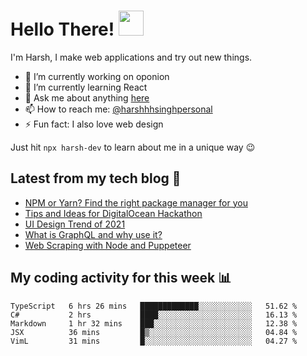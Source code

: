 # Hello There! <img src="https://media.giphy.com/media/hvRJCLFzcasrR4ia7z/giphy.gif" width="40px"></a>

I'm Harsh, I make web applications and try out new things.

 - :telescope: I’m currently working on oponion
 - :seedling: I’m currently learning React
 - :speech_balloon: Ask me about anything [here](https://github.com/harshhhdev/harshhhdev/discussions/1)
 - :mailbox: How to reach me: [@harshhhsinghpersonal](mailto:harshhh.singh.personal@gmail.com)
 - :zap: Fun fact: I also love web design

Just hit `npx harsh-dev` to learn about me in a unique way :wink:

## Latest from my tech blog :book:
<!-- BLOG-POST-LIST:START -->
- [NPM or Yarn? Find the right package manager for you](https://dev.to/harshhhdev/npm-or-yarn-find-the-right-pacakge-manager-for-you-17ko)
- [Tips and Ideas for DigitalOcean Hackathon](https://dev.to/harshhhdev/tips-and-ideas-for-digitalocean-hackathon-fha)
- [UI Design Trend of 2021](https://dev.to/harshhhdev/ui-design-trend-of-2021-4fb7)
- [What is GraphQL and why use it?](https://dev.to/harshhhdev/graphql-what-and-why-3f9n)
- [Web Scraping with Node and Puppeteer](https://dev.to/harshhhdev/guide-to-web-scraping-with-node-1kpe)
<!-- BLOG-POST-LIST:END -->

## My coding activity for this week 📊

<!--START_SECTION:waka-->
```text
TypeScript   6 hrs 26 mins   █████████████░░░░░░░░░░░░   51.62 % 
C#           2 hrs           ████░░░░░░░░░░░░░░░░░░░░░   16.13 % 
Markdown     1 hr 32 mins    ███░░░░░░░░░░░░░░░░░░░░░░   12.38 % 
JSX          36 mins         █▒░░░░░░░░░░░░░░░░░░░░░░░   04.84 % 
VimL         31 mins         █░░░░░░░░░░░░░░░░░░░░░░░░   04.27 % 
```
<!--END_SECTION:waka-->
